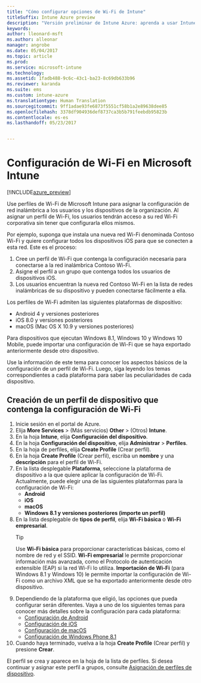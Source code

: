 ```yaml
---
title: "Cómo configurar opciones de Wi-Fi de Intune"
titleSuffix: Intune Azure preview
description: "Versión preliminar de Intune Azure: aprenda a usar Intune para configurar conexiones Wi-Fi en los dispositivos que administra."
keywords: 
author: lleonard-msft
ms.author: alleonar
manager: angrobe
ms.date: 05/04/2017
ms.topic: article
ms.prod: 
ms.service: microsoft-intune
ms.technology: 
ms.assetid: 1fadb488-9c6c-43c1-ba23-8c69db633b96
ms.reviewer: karanda
ms.suite: ems
ms.custom: intune-azure
ms.translationtype: Human Translation
ms.sourcegitcommit: 9ff1adae93fe6873f5551cf58b1a2e89638dee85
ms.openlocfilehash: 3378df904936def8737ca3b5b791feebdb95823b
ms.contentlocale: es-es
ms.lasthandoff: 05/23/2017


---
```


# <a name="how-to-configure-wi-fi-settings-in-microsoft-intune"></a>Configuración de Wi-Fi en Microsoft Intune

[!INCLUDE[azure_preview](./includes/azure_preview.md)]

Use perfiles de Wi-Fi de Microsoft Intune para asignar la configuración de red inalámbrica a los usuarios y los dispositivos de la organización. Al asignar un perfil de Wi-Fi, los usuarios tendrán acceso a su red Wi-Fi corporativa sin tener que configurarla ellos mismos.

Por ejemplo, suponga que instala una nueva red Wi-Fi denominada Contoso Wi-Fi y quiere configurar todos los dispositivos iOS para que se conecten a esta red. Este es el proceso:

1. Cree un perfil de Wi-Fi que contenga la configuración necesaria para conectarse a la red inalámbrica Contoso Wi-Fi.
2. Asigne el perfil a un grupo que contenga todos los usuarios de dispositivos iOS.
3. Los usuarios encuentran la nueva red Contoso Wi-Fi en la lista de redes inalámbricas de su dispositivo y pueden conectarse fácilmente a ella.

Los perfiles de Wi-Fi admiten las siguientes plataformas de dispositivo:

- Android 4 y versiones posteriores
- iOS 8.0 y versiones posteriores
- macOS (Mac OS X 10.9 y versiones posteriores)

Para dispositivos que ejecutan Windows 8.1, Windows 10 y Windows 10 Mobile, puede importar una configuración de Wi-Fi que se haya exportado anteriormente desde otro dispositivo.

Use la información de este tema para conocer los aspectos básicos de la configuración de un perfil de Wi-Fi. Luego, siga leyendo los temas correspondientes a cada plataforma para saber las peculiaridades de cada dispositivo.

## <a name="create-a-device-profile-containing-wi-fi-settings"></a>Creación de un perfil de dispositivo que contenga la configuración de Wi-Fi

1. Inicie sesión en el portal de Azure.
2. Elija **More Services** >  (Más servicios) **Other** >  (Otros) **Intune**.
3. En la hoja **Intune**, elija **Configuración del dispositivo**.
2. En la hoja **Configuración del dispositivo**, elija **Administrar** > **Perfiles**.
3. En la hoja de perfiles, elija **Create Profile** (Crear perfil).
4. En la hoja **Create Profile** (Crear perfil), escriba un **nombre** y una **descripción** para el perfil de Wi-Fi.
5. En la lista desplegable **Plataforma**, seleccione la plataforma de dispositivo a la que quiere aplicar la configuración de Wi-Fi. Actualmente, puede elegir una de las siguientes plataformas para la configuración de Wi-Fi:
    - **Android**
    - **iOS**
    - **macOS**
    - **Windows 8.1 y versiones posteriores (importe un perfil)**
6. En la lista desplegable de **tipos de perfil**, elija **Wi-Fi básica** o **Wi-Fi empresarial**.
    >[!TIP]
    >Use **Wi-Fi básica** para proporcionar características básicas, como el nombre de red y el SSID. **Wi-Fi empresarial** le permite proporcionar información más avanzada, como el Protocolo de autenticación extensible (EAP) si la red Wi-Fi lo utiliza. **Importación de Wi-Fi** (para Windows 8.1 y Windows 10) le permite importar la configuración de Wi-Fi como un archivo XML que se ha exportado anteriormente desde otro dispositivo.
7. Dependiendo de la plataforma que eligió, las opciones que pueda configurar serán diferentes. Vaya a uno de los siguientes temas para conocer más detalles sobre la configuración para cada plataforma:
    - [Configuración de Android](wi-fi-settings-android.md)
    - [Configuración de iOS](wi-fi-settings-ios.md)
    - [Configuración de macOS](wi-fi-settings-macos.md)
    - [Configuración de Windows Phone 8.1](wi-fi-settings-import-windows-8-1.md)
8. Cuando haya terminado, vuelva a la hoja **Create Profile** (Crear perfil) y presione **Crear**.

El perfil se crea y aparece en la hoja de la lista de perfiles.
Si desea continuar y asignar este perfil a grupos, consulte [Asignación de perfiles de dispositivo](device-profile-assign.md).


